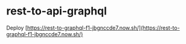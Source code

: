 # rest-to-api-graphql

Deploy [https://rest-to-graphql-f1-jbgnccde7.now.sh/](https://rest-to-graphql-f1-jbgnccde7.now.sh/)